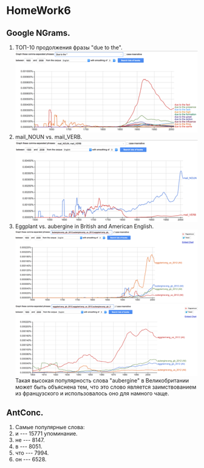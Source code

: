 # HomeWork6
## Google NGrams.
1. ТОП-10 продолжения фразы "due to the".
![Продолжения для фразы "due to the"](https://github.com/poloskun1102/hw6/blob/master/DUE_TO_THE.png)
2. mail_NOUN vs. mail_VERB. 
![Mail](https://github.com/poloskun1102/hw6/blob/master/Mail(Noun%20vs.%20Verb).png)
3. Eggplant vs. aubergine in British and American English.
![Eggplant vs. Aubergine](https://github.com/poloskun1102/hw6/blob/master/eggplant%20vs.%20aubergine.png)
![EggplDetailed](https://github.com/poloskun1102/hw6/blob/master/Eggplant%20vs.%20aubergine(detailed).png)
Такая высокая популярность слова "aubergine" в Великобритании может быть объяснена тем, что это слово является заимствованием из французского и использовалось оно для намного чаще.

## AntConc.
1. Cамые популярные слова:
1. и --- 15771 упоминание.
2. не --- 8147.
3. в --- 8051.
4. что --- 7994.
5. он --- 6528.
